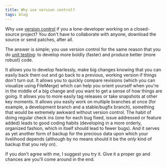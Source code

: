 ```yaml
---
title: Why use version control?
tags: blog
---
```


Why use [version control](http://subversion.tigris.org/) if you a lone-developer working on a closed-source project? You don't have to collaborate with anyone, download the source or send patches, after all.

The answer is simple; you use version control for the same reason that you do [unit testing](http://test.wincent.com/): to develop more boldly (faster) and produce better (more robust) code.

It allows you to develop fearlessly, make big changes knowing that you can easily back them out and go back to a previous, working version if things don't turn out. It allows you to quickly compare revisions (which you can visualize using FileMerge) which can help you orient yourself when you're in the middle of a big change and you want to get a sense of how things are going. It allows you to more easily tag releases or take snapshots at other key moments. It allows you easily work on multiple branches at once (for example, a development branch and a stable/bugfix branch), something that would be extremely awkward without version control. The habit of doing regular check ins (one for each bug fixed, issue addressed or feature added) leads to good coding habits (developing in a more orderly, organized fashion, which in itself should lead to fewer bugs). And it serves as yet another form of backup for the precious data upon which your livelihood depends (although by no means should it be the _only_ kind of backup that you rely on).

If you don't agree with me, I suggest you try it. Give it a proper go and chances are you'll come around in the end.
